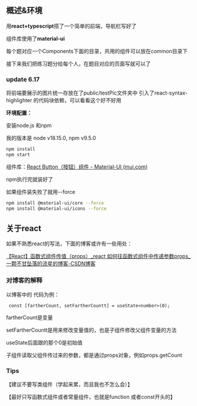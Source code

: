 ## 概述&环境

用**react+typescript**搭了一个简单的前端，导航栏写好了

组件库使用了**material-ui**

每个题对应一个Components下面的目录，共用的组件可以放在common目录下

接下来我们把练习题分给每个人，在题目对应的页面写就可以了

### update 6.17
将前端要展示的图片统一存放在了public/testPic文件夹中
引入了react-syntax-highlighter 的代码块依赖，可以看看这个好不好用

**环境配置：**

安装node.js 和npm

我的版本是 node v18.15.0, npm v9.5.0

```sh
npm install
npm start
```

组件库：[React Button（按钮）组件 - Material-UI (mui.com)](https://v4.mui.com/zh/components/buttons/)

npm执行完就装好了

如果组件装失败了就用--force

``` sh
npm install @material-ui/core --force
npm install @material-ui/icons --force
```

## 关于react

如果不熟悉react的写法，下面的博客或许有一些用处：

[【React】函数式组件传值（props）_react 如何往函数式组件中传递参数props_一颗不甘坠落的流星的博客-CSDN博客](https://blog.csdn.net/qq_45677671/article/details/124152691)

### 对博客的解释

以博客中的 代码为例：

```react
 const [fartherCount, setFartherCountt] = useState<number>(0);
```

fartherCount是变量

setFartherCountt是用来修改变量值的，也是子组件修改父组件变量的方法

useState后面跟的那个0是初始值

子组件读取父组件传过来的参数，都是通过props对象，例如props.getCount

### Tips

【建议不要写类组件（学起来累，而且我也不怎么会）】

【最好只写函数式组件或者常量组件，也就是function 或者const开头的】